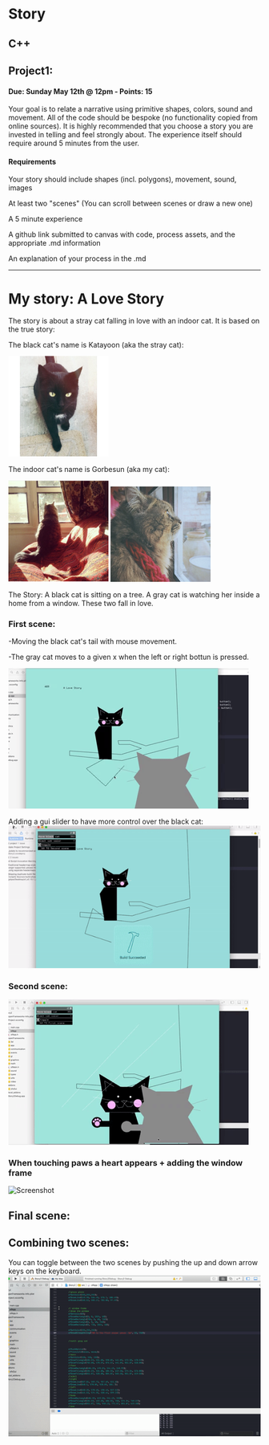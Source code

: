# Story

## C++

## Project1:
#### Due: Sunday May 12th @ 12pm - Points: 15
Your goal is to relate a narrative using primitive shapes, colors, sound and movement. All of the code should be bespoke (no functionality copied from online sources). It is highly recommended that you choose a story you are invested in telling and feel strongly about. The experience itself should require around 5 minutes from the user.

#### Requirements
Your story should include shapes (incl. polygons), movement, sound, images

At least two "scenes" (You can scroll between scenes or draw a new one)

A 5 minute experience

A github link submitted to canvas with code, process assets, and the appropriate .md information

An explanation of your process in the .md


-----------------------------------------

# My story: A Love Story
The story is about a stray cat falling in love with an indoor cat. It is based on the true story:

The black cat's name is Katayoon (aka the stray cat):

  <img src="Media/kat.JPG" width="200"> 

The indoor cat's name is Gorbesun (aka my cat):

  <img src="Media/gorbesun.PNG" width="200"> 
  <img src="Media/gorbesun3.jpg" width="200"> 



   The Story: 
  A black cat is sitting on a tree. A gray cat is watching her inside a home from a window. 
These two fall in love.

### First scene:

-Moving the black cat's tail with mouse movement.

-The gray cat moves to a given x when the left or right bottun is pressed.

![Screenshot](Media/1.gif)

Adding a gui slider to have more control over the black cat:
![Screenshot](Media/2.gif)
  
### Second scene:
![Screenshot](Media/3.gif)
  
### When touching paws a heart appears + adding the window frame
![Screenshot](Media/4.gif)


## Final scene:
## Combining two scenes:
You can toggle between the two scenes by pushing the up and down arrow keys on the keyboard. 
<img src="Media/5.gif" width="1000">



